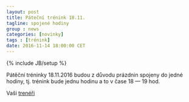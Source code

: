```yaml
---
layout: post
title: Páteční trénink 18.11.
tagline: spojené hodiny
group : news
categories: [novinky]
tags : [trénink]
date: 2016-11-14 18:00:00 CET
---
```

{% include JB/setup %}

Pátěční tréninky 18.11.2016 budou z důvodu prázdnin spojeny do jedné hodiny, tj. trénink bude jednu hodinu a to v čase 18 &mdash; 19 hod.

Vaši [trenéři](/treneri)
